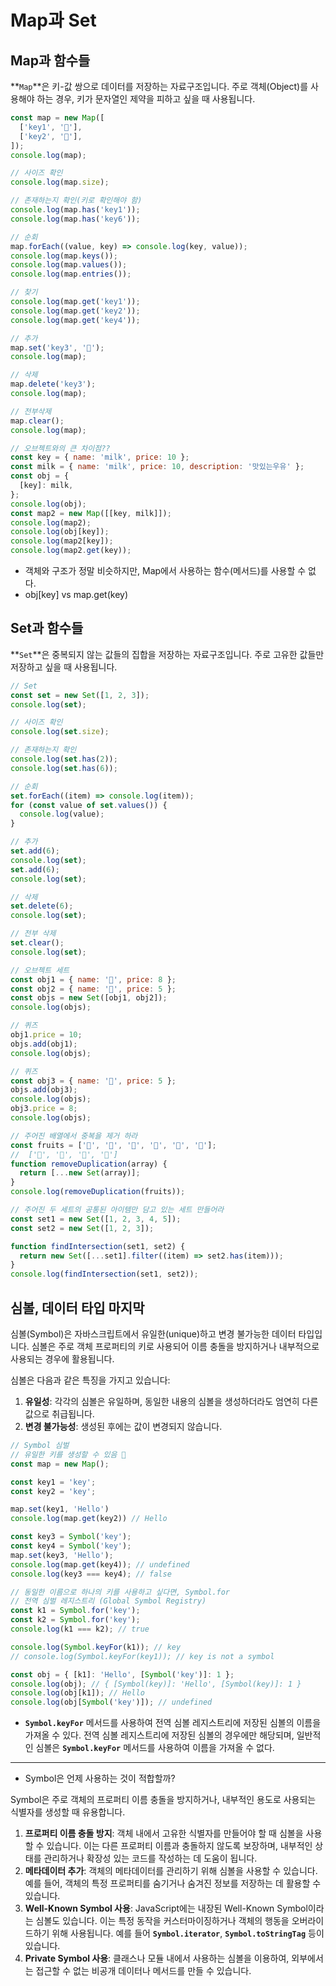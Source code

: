# Map과 Set

## Map과 함수들

**`Map`**은 키-값 쌍으로 데이터를 저장하는 자료구조입니다. 주로 객체(Object)를 사용해야 하는 경우, 키가 문자열인 제약을 피하고 싶을 때 사용됩니다.

```jsx
const map = new Map([
  ['key1', '🍎'],
  ['key2', '🍌'],
]);
console.log(map);

// 사이즈 확인
console.log(map.size);

// 존재하는지 확인(키로 확인해야 함)
console.log(map.has('key1'));
console.log(map.has('key6'));

// 순회
map.forEach((value, key) => console.log(key, value));
console.log(map.keys());
console.log(map.values());
console.log(map.entries());

// 찾기
console.log(map.get('key1'));
console.log(map.get('key2'));
console.log(map.get('key4'));

// 추가
map.set('key3', '🥝');
console.log(map);

// 삭제
map.delete('key3');
console.log(map);

// 전부삭제
map.clear();
console.log(map);

// 오브젝트와의 큰 차이점??
const key = { name: 'milk', price: 10 };
const milk = { name: 'milk', price: 10, description: '맛있는우유' };
const obj = {
  [key]: milk,
};
console.log(obj);
const map2 = new Map([[key, milk]]);
console.log(map2);
console.log(obj[key]);
console.log(map2[key]);
console.log(map2.get(key));
```

- 객체와 구조가 정말 비슷하지만, Map에서 사용하는 함수(메서드)를 사용할 수 없다.
- obj[key] vs map.get(key)

## Set과 함수들

**`Set`**은 중복되지 않는 값들의 집합을 저장하는 자료구조입니다. 주로 고유한 값들만 저장하고 싶을 때 사용됩니다.

```jsx
// Set
const set = new Set([1, 2, 3]);
console.log(set);

// 사이즈 확인
console.log(set.size);

// 존재하는지 확인
console.log(set.has(2));
console.log(set.has(6));

// 순회
set.forEach((item) => console.log(item));
for (const value of set.values()) {
  console.log(value);
}

// 추가
set.add(6);
console.log(set);
set.add(6);
console.log(set);

// 삭제
set.delete(6);
console.log(set);

// 전부 삭제
set.clear();
console.log(set);

// 오브젝트 세트
const obj1 = { name: '🍎', price: 8 };
const obj2 = { name: '🍌', price: 5 };
const objs = new Set([obj1, obj2]);
console.log(objs);

// 퀴즈
obj1.price = 10;
objs.add(obj1);
console.log(objs);

// 퀴즈
const obj3 = { name: '🍌', price: 5 };
objs.add(obj3);
console.log(objs);
obj3.price = 8;
console.log(objs);
```

```jsx
// 주어진 배열에서 중복을 제거 하라
const fruits = ['🍌', '🍎', '🍇', '🍌', '🍎', '🍑'];
//  ['🍌', '🍎', '🍇', '🍑']
function removeDuplication(array) {
  return [...new Set(array)];
}
console.log(removeDuplication(fruits));

// 주어진 두 세트의 공통된 아이템만 담고 있는 세트 만들어라
const set1 = new Set([1, 2, 3, 4, 5]);
const set2 = new Set([1, 2, 3]);

function findIntersection(set1, set2) {
  return new Set([...set1].filter((item) => set2.has(item)));
}
console.log(findIntersection(set1, set2));
```

## 심볼, 데이터 타입 마지막

심볼(Symbol)은 자바스크립트에서 유일한(unique)하고 변경 불가능한 데이터 타입입니다. 심볼은 주로 객체 프로퍼티의 키로 사용되어 이름 충돌을 방지하거나 내부적으로 사용되는 경우에 활용됩니다.

심볼은 다음과 같은 특징을 가지고 있습니다:

1. **유일성**: 각각의 심볼은 유일하며, 동일한 내용의 심볼을 생성하더라도 엄연히 다른 값으로 취급됩니다.
2. **변경 불가능성**: 생성된 후에는 값이 변경되지 않습니다.

```jsx
// Symbol 심벌
// 유일한 키를 생성할 수 있음 🔑
const map = new Map();

const key1 = 'key';
const key2 = 'key';

map.set(key1, 'Hello')
console.log(map.get(key2)) // Hello

const key3 = Symbol('key');
const key4 = Symbol('key');
map.set(key3, 'Hello');
console.log(map.get(key4)); // undefined
console.log(key3 === key4); // false

// 동일한 이름으로 하나의 키를 사용하고 싶다면, Symbol.for
// 전역 심벌 레지스트리 (Global Symbol Registry)
const k1 = Symbol.for('key');
const k2 = Symbol.for('key');
console.log(k1 === k2); // true

console.log(Symbol.keyFor(k1)); // key
// console.log(Symbol.keyFor(key1)); // key is not a symbol

const obj = { [k1]: 'Hello', [Symbol('key')]: 1 };
console.log(obj); // { [Symbol(key)]: 'Hello', [Symbol(key)]: 1 }
console.log(obj[k1]); // Hello
console.log(obj[Symbol('key')]); // undefined
```

- **`Symbol.keyFor`** 메서드를 사용하여 전역 심볼 레지스트리에 저장된 심볼의 이름을 가져올 수 있다. 전역 심볼 레지스트리에 저장된 심볼의 경우에만 해당되며, 일반적인 심볼은 **`Symbol.keyFor`** 메서드를 사용하여 이름을 가져올 수 없다.

---

- Symbol은 언제 사용하는 것이 적합할까?

Symbol은 주로 객체의 프로퍼티 이름 충돌을 방지하거나, 내부적인 용도로 사용되는 식별자를 생성할 때 유용합니다.

1. **프로퍼티 이름 충돌 방지**: 객체 내에서 고유한 식별자를 만들어야 할 때 심볼을 사용할 수 있습니다. 이는 다른 프로퍼티 이름과 충돌하지 않도록 보장하며, 내부적인 상태를 관리하거나 확장성 있는 코드를 작성하는 데 도움이 됩니다.
2. **메타데이터 추가**: 객체의 메타데이터를 관리하기 위해 심볼을 사용할 수 있습니다. 예를 들어, 객체의 특정 프로퍼티를 숨기거나 숨겨진 정보를 저장하는 데 활용할 수 있습니다.
3. **Well-Known Symbol 사용**: JavaScript에는 내장된 Well-Known Symbol이라는 심볼도 있습니다. 이는 특정 동작을 커스터마이징하거나 객체의 행동을 오버라이드하기 위해 사용됩니다. 예를 들어 **`Symbol.iterator`**, **`Symbol.toStringTag`** 등이 있습니다.
4. **Private Symbol 사용**: 클래스나 모듈 내에서 사용하는 심볼을 이용하여, 외부에서는 접근할 수 없는 비공개 데이터나 메서드를 만들 수 있습니다.